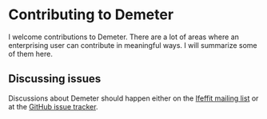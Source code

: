 Contributing to Demeter
==========


I welcome contributions to Demeter.  There are a lot of areas where an
enterprising user can contribute in meaningful ways.  I will summarize
some of them here.

Discussing issues
----------

Discussions about Demeter should happen either on the [Ifeffit mailing
list]() or at the [GitHub issue tracker]().


